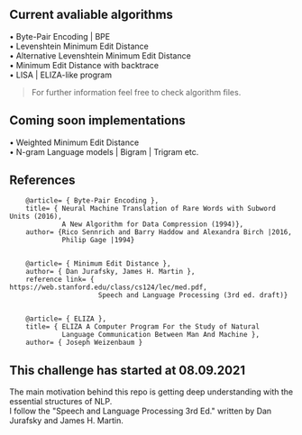 ## Current avaliable algorithms
• Byte-Pair Encoding | BPE\
• Levenshtein Minimum Edit Distance\
• Alternative Levenshtein Minimum Edit Distance\
• Minimum Edit Distance with backtrace\
• LISA | ELIZA-like program 
> For further information feel free to check algorithm files.

## Coming soon implementations
• Weighted Minimum Edit Distance\
• N-gram Language models | Bigram | Trigram etc.


## References
        @article= { Byte-Pair Encoding },
        title= { Neural Machine Translation of Rare Words with Subword Units (2016),
                 A New Algorithm for Data Compression (1994)},
        author= {Rico Sennrich and Barry Haddow and Alexandra Birch |2016,
                 Philip Gage |1994}
        
        
        @article= { Minimum Edit Distance },
        author= { Dan Jurafsky, James H. Martin },
        reference link= { https://web.stanford.edu/class/cs124/lec/med.pdf,
                          Speech and Language Processing (3rd ed. draft)}
        
        
        @article= { ELIZA },
        title= { ELIZA A Computer Program For the Study of Natural
                 Language Communication Between Man And Machine },
        author= { Joseph Weizenbaum }


## This challenge has started at 08.09.2021
The main motivation behind this repo is getting deep understanding with the essential structures of NLP.\
I follow the "Speech and Language Processing 3rd Ed." written by Dan Jurafsky and James H. Martin.
